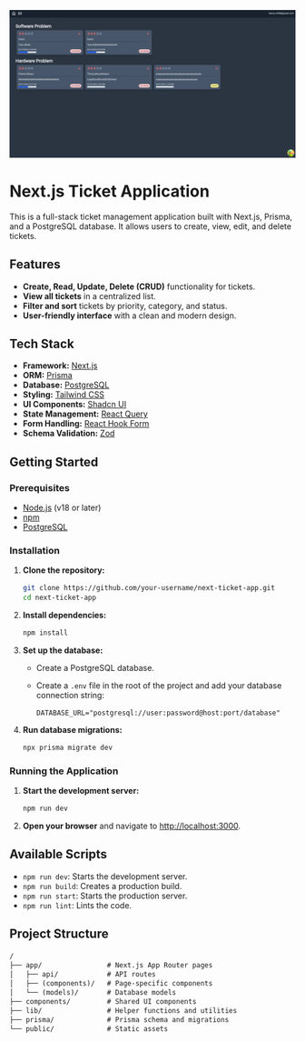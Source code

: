 ![](/img.png)

# Next.js Ticket Application

This is a full-stack ticket management application built with Next.js, Prisma, and a PostgreSQL database. It allows users to create, view, edit, and delete tickets.

## Features

- **Create, Read, Update, Delete (CRUD)** functionality for tickets.
- **View all tickets** in a centralized list.
- **Filter and sort** tickets by priority, category, and status.
- **User-friendly interface** with a clean and modern design.

## Tech Stack

- **Framework:** [Next.js](https://nextjs.org/)
- **ORM:** [Prisma](https://www.prisma.io/)
- **Database:** [PostgreSQL](https://www.postgresql.org/)
- **Styling:** [Tailwind CSS](https://tailwindcss.com/)
- **UI Components:** [Shadcn UI](https://ui.shadcn.com/)
- **State Management:** [React Query](https://tanstack.com/query/v4)
- **Form Handling:** [React Hook Form](https://react-hook-form.com/)
- **Schema Validation:** [Zod](https://zod.dev/)

## Getting Started

### Prerequisites

- [Node.js](https://nodejs.org/en/) (v18 or later)
- [npm](https://www.npmjs.com/)
- [PostgreSQL](https://www.postgresql.org/download/)

### Installation

1. **Clone the repository:**

   ```bash
   git clone https://github.com/your-username/next-ticket-app.git
   cd next-ticket-app
   ```

2. **Install dependencies:**

   ```bash
   npm install
   ```

3. **Set up the database:**

   - Create a PostgreSQL database.
   - Create a `.env` file in the root of the project and add your database connection string:

     ```
     DATABASE_URL="postgresql://user:password@host:port/database"
     ```

4. **Run database migrations:**

   ```bash
   npx prisma migrate dev
   ```

### Running the Application

1. **Start the development server:**

   ```bash
   npm run dev
   ```

2. **Open your browser** and navigate to [http://localhost:3000](http://localhost:3000).

## Available Scripts

- `npm run dev`: Starts the development server.
- `npm run build`: Creates a production build.
- `npm run start`: Starts the production server.
- `npm run lint`: Lints the code.

## Project Structure

```
/
├── app/                # Next.js App Router pages
│   ├── api/            # API routes
│   ├── (components)/   # Page-specific components
│   └── (models)/       # Database models
├── components/         # Shared UI components
├── lib/                # Helper functions and utilities
├── prisma/             # Prisma schema and migrations
└── public/             # Static assets
```
